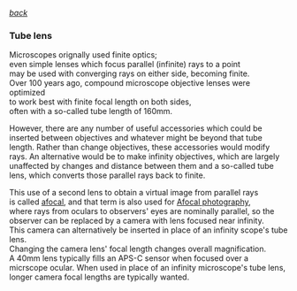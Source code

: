   *[back](index.html)*
### Tube lens  
Microscopes orignally used finite optics;  
even simple lenses which focus parallel (infinite) rays to a point  
may be used with converging rays on either side, becoming finite.  
Over 100 years ago, compound microscope objective lenses were optimized  
to work best with finite focal length on both sides,  
often with a so-called tube length of 160mm.  

However, there are any number of useful accessories which could be
inserted between objectives and whatever might be beyond that tube length.
Rather than change objectives, these accessories would modify rays.
An alternative would be to make infinity objectives,
which are largely unaffected by changes and distance between them and
a so-called tube lens, which converts those parallel rays back to finite.

This use of a second lens to obtain a virtual image from parallel rays  
is called [afocal](https://en.wikipedia.org/wiki/Afocal_system), and that term is also used for [Afocal photography](https://en.wikipedia.org/wiki/Afocal_photography),  
where rays from oculars to observers' eyes are nominally parallel,
so the observer can be replaced by a camera with lens focused near infinity.  
This camera can alternatively be inserted in place of an infinity scope's tube lens.  
Changing the camera lens' focal length changes overall magnification.  
A 40mm lens typically fills an APS-C sensor when focused over a micrscope ocular.
When used in place of an infinity microscope's tube lens, longer camera focal lengths are typically wanted.  
